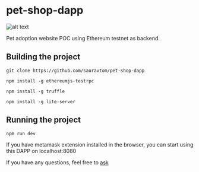 # pet-shop-dapp


![alt text](http://truffleframework.com/tutorials/images/pet-shop/adoption1.jpeg
 "pet shop screenshot")


Pet adoption website POC using Ethereum testnet as backend.

## Building the project

`git clone https://github.com/sauravtom/pet-shop-dapp`

`npm install -g ethereumjs-testrpc`

`npm install -g truffle`

`npm install -g lite-server`

## Running the project

`npm run dev`

If you have metamask extension installed in the browser, you can start using this DAPP on localhost:8080


If you have any questions, feel free to [ask](https://twitter.com/sauravtom)

